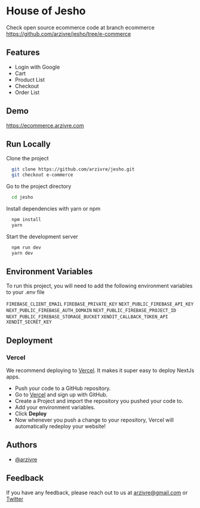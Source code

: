 
# House of Jesho 
Check open source ecommerce code at branch ecommerce https://github.com/arzivre/jesho/tree/e-commerce

## Features

- Login with Google
- Cart
- Product List
- Checkout
- Order List


## Demo

https://ecommerce.arzivre.com


## Run Locally

Clone the project

```bash
  git clone https://github.com/arzivre/jesho.git
  git checkout e-commerce
```

Go to the project directory

```bash
  cd jesho
```

Install dependencies with yarn or npm

```bash
  npm install
  yarn
```

Start the development server

```bash
  npm run dev
  yarn dev
```


## Environment Variables

To run this project, you will need to add the following environment variables to your .env file

`FIREBASE_CLIENT_EMAIL`
`FIREBASE_PRIVATE_KEY`
`NEXT_PUBLIC_FIREBASE_API_KEY`
`NEXT_PUBLIC_FIREBASE_AUTH_DOMAIN`
`NEXT_PUBLIC_FIREBASE_PROJECT_ID`
`NEXT_PUBLIC_FIREBASE_STORAGE_BUCKET`
`XENDIT_CALLBACK_TOKEN_API`
`XENDIT_SECRET_KEY`


## Deployment

### Vercel

We recommend deploying to [Vercel](https://vercel.com/?utm_source=t3-oss&utm_campaign=oss). It makes it super easy to deploy NextJs apps.

- Push your code to a GitHub repository.
- Go to [Vercel](https://vercel.com/?utm_source=t3-oss&utm_campaign=oss) and sign up with GitHub.
- Create a Project and import the repository you pushed your code to.
- Add your environment variables.
- Click **Deploy**
- Now whenever you push a change to your repository, Vercel will automatically redeploy your website!



## Authors

- [@arzivre](https://www.github.com/arzivre)


## Feedback

If you have any feedback, please reach out to us at arzivre@gmail.com or [Twitter](https://twitter.com/arzivre)


